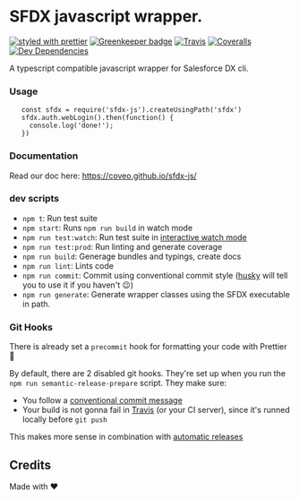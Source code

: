 # SFDX javascript wrapper.

[![styled with prettier](https://img.shields.io/badge/styled_with-prettier-ff69b4.svg)](https://github.com/prettier/prettier)
[![Greenkeeper badge](https://badges.greenkeeper.io/coveo/sfdx-js.svg)](https://greenkeeper.io/)
[![Travis](https://img.shields.io/travis/coveo/sfdx-js.svg)](https://travis-ci.org/coveo/sfdx-js)
[![Coveralls](https://img.shields.io/coveralls/coveo/sfdx-js.svg)](https://coveralls.io/github/coveo/sfdx-js)
[![Dev Dependencies](https://david-dm.org/coveo/sfdx-js/dev-status.svg)](https://david-dm.org/coveo/sfdx-js?type=dev)

A typescript compatible javascript wrapper for Salesforce DX cli.

### Usage
 ```
    const sfdx = require('sfdx-js').createUsingPath('sfdx')
    sfdx.auth.webLogin().then(function() {
      console.log('done!');
    })
 ```

### Documentation
Read our doc here:
https://coveo.github.io/sfdx-js/

### dev scripts

 - `npm t`: Run test suite
 - `npm start`: Runs `npm run build` in watch mode
 - `npm run test:watch`: Run test suite in [interactive watch mode](http://facebook.github.io/jest/docs/cli.html#watch)
 - `npm run test:prod`: Run linting and generate coverage
 - `npm run build`: Generage bundles and typings, create docs
 - `npm run lint`: Lints code
 - `npm run commit`: Commit using conventional commit style ([husky](https://github.com/typicode/husky) will tell you to use it if you haven't :wink:)
 - `npm run generate`: Generate wrapper classes using the SFDX executable in path.

### Git Hooks

There is already set a `precommit` hook for formatting your code with Prettier :nail_care:

By default, there are 2 disabled git hooks. They're set up when you run the `npm run semantic-release-prepare` script. They make sure:
 - You follow a [conventional commit message](https://github.com/conventional-changelog/conventional-changelog)
 - Your build is not gonna fail in [Travis](https://travis-ci.org) (or your CI server), since it's runned locally before `git push`

This makes more sense in combination with [automatic releases](#automatic-releases)

## Credits

Made with :heart:
